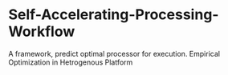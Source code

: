 # Self-Accelerating-Processing-Workflow
A framework, predict optimal processor for execution. Empirical Optimization in Hetrogenous Platform
